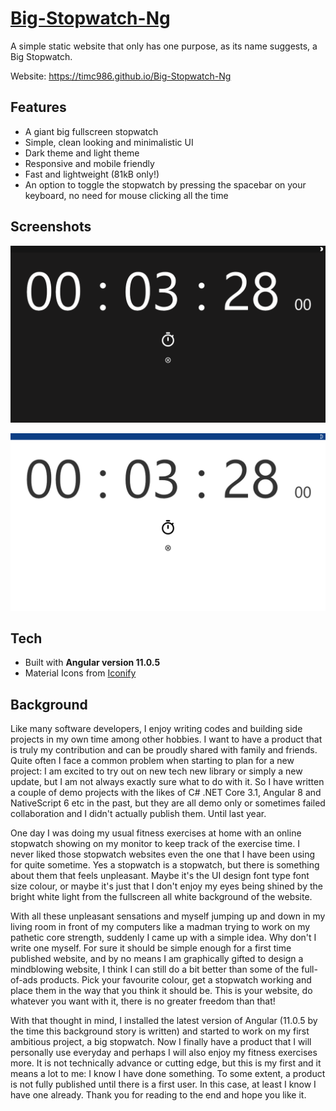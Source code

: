 # [Big-Stopwatch-Ng](https://timc986.github.io/Big-Stopwatch-Ng)

A simple static website that only has one purpose, as its name suggests, a Big Stopwatch.

Website: https://timc986.github.io/Big-Stopwatch-Ng

## Features

* A giant big fullscreen stopwatch
* Simple, clean looking and minimalistic UI
* Dark theme and light theme
* Responsive and mobile friendly
* Fast and lightweight (81kB only!)
* An option to toggle the stopwatch by pressing the spacebar on your keyboard, no need for mouse clicking all the time

## Screenshots

![screenshot_dark](readme_assets/screenshot_dark.png)

![screenshot_light](readme_assets/screenshot_light.png)

## Tech

* Built with **Angular version 11.0.5**
* Material Icons from [Iconify](https://iconify.design/)

## Background

Like many software developers, I enjoy writing codes and building side projects in my own time among other hobbies. I want to have a product that is truly my contribution and can be proudly shared with family and friends. Quite often I face a common problem when starting to plan for a new project: I am excited to try out on new tech new library or simply a new update, but I am not always exactly sure what to do with it. So I have written a couple of demo projects with the likes of C# .NET Core 3.1, Angular 8 and NativeScript 6 etc in the past, but they are all demo only or sometimes failed collaboration and I didn't actually publish them. Until last year.

One day I was doing my usual fitness exercises at home with an online stopwatch showing on my monitor to keep track of the exercise time. I never liked those stopwatch websites even the one that I have been using for quite sometime. Yes a stopwatch is a stopwatch, but there is something about them that feels unpleasant. Maybe it's the UI design font type font size colour, or maybe it's just that I don't enjoy my eyes being shined by the bright white light from the fullscreen all white background of the website. 

With all these unpleasant sensations and myself jumping up and down in my living room in front of my computers like a madman trying to work on my pathetic core strength, suddenly I came up with a simple idea. Why don't I write one myself. For sure it should be simple enough for a first time published website, and by no means I am graphically gifted to design a mindblowing website, I think I can still do a bit better than some of the full-of-ads products. Pick your favourite colour, get a stopwatch working and place them in the way that you think it should be. This is your website, do whatever you want with it, there is no greater freedom than that!

With that thought in mind, I installed the latest version of Angular (11.0.5 by the time this background story is written) and started to work on my first ambitious project, a big stopwatch. Now I finally have a product that I will personally use everyday and perhaps I will also enjoy my fitness exercises more. It is not technically advance or cutting edge, but this is my first and it means a lot to me: I know I have done something. To some extent, a product is not fully published until there is a first user. In this case, at least I know I have one already. Thank you for reading to the end and hope you like it.